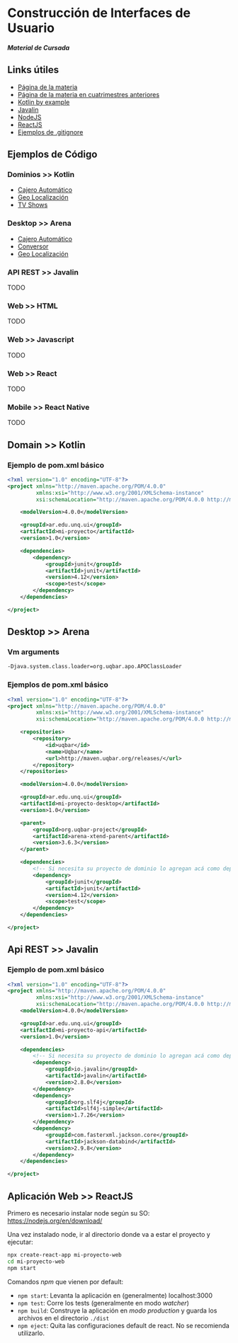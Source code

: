 # Construcción de Interfaces de Usuario

**_Material de Cursada_**

## Links útiles

* [Página de la materia](http://interfaces.web.unq.edu.ar/)
* [Página de la materia en cuatrimestres anteriores](https://algo3.uqbar-project.org/)
* [Kotlin by example](https://play.kotlinlang.org/byExample/overview)
* [Javalin](https://javalin.io/)
* [NodeJS](https://nodejs.org)
* [ReactJS](https://reactjs.org)
* [Ejemplos de .gitignore](https://github.com/github/gitignore)

## Ejemplos de Código

### Dominios >> Kotlin

* [Cajero Automático](https://github.com/unq-ui/ej-dominio-atm)
* [Geo Localización](https://github.com/unq-ui/ej-dominio-geo)
* [TV Shows](https://github.com/unq-ui/ej-dominio-tv-shows)

### Desktop >> Arena

* [Cajero Automático](https://github.com/unq-ui/ej-desktop-atm)
* [Conversor](https://github.com/unq-ui/ej-desktop-converter)
* [Geo Localización](https://github.com/unq-ui/ej-desktop-geo)

### API REST >> Javalin

TODO

### Web >> HTML

TODO

### Web >> Javascript

TODO

### Web >> React

TODO

### Mobile >> React Native

TODO

## Domain >> Kotlin

### Ejemplo de pom.xml básico

```xml
<?xml version="1.0" encoding="UTF-8"?>
<project xmlns="http://maven.apache.org/POM/4.0.0"
         xmlns:xsi="http://www.w3.org/2001/XMLSchema-instance"
         xsi:schemaLocation="http://maven.apache.org/POM/4.0.0 http://maven.apache.org/xsd/maven-4.0.0.xsd">

    <modelVersion>4.0.0</modelVersion>

    <groupId>ar.edu.unq.ui</groupId>
    <artifactId>mi-proyecto</artifactId>
    <version>1.0</version>

    <dependencies>
        <dependency>
            <groupId>junit</groupId>
            <artifactId>junit</artifactId>
            <version>4.12</version>
            <scope>test</scope>
        </dependency>
    </dependencies>

</project>
```

## Desktop >> Arena

### Vm arguments

```bash
-Djava.system.class.loader=org.uqbar.apo.APOClassLoader
```

### Ejemplos de pom.xml básico

```xml
<?xml version="1.0" encoding="UTF-8"?>
<project xmlns="http://maven.apache.org/POM/4.0.0"
         xmlns:xsi="http://www.w3.org/2001/XMLSchema-instance"
         xsi:schemaLocation="http://maven.apache.org/POM/4.0.0 http://maven.apache.org/xsd/maven-4.0.0.xsd">

    <repositories>
        <repository>
            <id>uqbar</id>
            <name>Uqbar</name>
            <url>http://maven.uqbar.org/releases/</url>
        </repository>
    </repositories>

    <modelVersion>4.0.0</modelVersion>

    <groupId>ar.edu.unq.ui</groupId>
    <artifactId>mi-proyecto-desktop</artifactId>
    <version>1.0</version>

    <parent>
        <groupId>org.uqbar-project</groupId>
        <artifactId>arena-xtend-parent</artifactId>
        <version>3.6.3</version>
    </parent>

    <dependencies>
        <!-- Si necesita su proyecto de dominio lo agregan acá como dependencia -->
        <dependency>
            <groupId>junit</groupId>
            <artifactId>junit</artifactId>
            <version>4.12</version>
            <scope>test</scope>
        </dependency>
    </dependencies>

</project>
```

## Api REST >> Javalin

### Ejemplo de pom.xml básico

```xml
<?xml version="1.0" encoding="UTF-8"?>
<project xmlns="http://maven.apache.org/POM/4.0.0"
         xmlns:xsi="http://www.w3.org/2001/XMLSchema-instance"
         xsi:schemaLocation="http://maven.apache.org/POM/4.0.0 http://maven.apache.org/xsd/maven-4.0.0.xsd">
    <modelVersion>4.0.0</modelVersion>

    <groupId>ar.edu.unq.ui</groupId>
    <artifactId>mi-proyecto-api</artifactId>
    <version>1.0</version>

    <dependencies>
        <!-- Si necesita su proyecto de dominio lo agregan acá como dependencia -->
        <dependency>
            <groupId>io.javalin</groupId>
            <artifactId>javalin</artifactId>
            <version>2.8.0</version>
        </dependency>
        <dependency>
            <groupId>org.slf4j</groupId>
            <artifactId>slf4j-simple</artifactId>
            <version>1.7.26</version>
        </dependency>
        <dependency>
            <groupId>com.fasterxml.jackson.core</groupId>
            <artifactId>jackson-databind</artifactId>
            <version>2.9.8</version>
        </dependency>
    </dependencies>

</project>
```

## Aplicación Web >> ReactJS

Primero es necesario instalar node según su SO: https://nodejs.org/en/download/

Una vez instalado node, ir al directorio donde va a estar el proyecto y ejecutar:

```bash
npx create-react-app mi-proyecto-web
cd mi-proyecto-web
npm start
```

Comandos _npm_ que vienen por default:

* `npm start`: Levanta la aplicación en (generalmente) localhost:3000
* `npm test`: Corre los tests (generalmente en modo _watcher_)
* `npm build`: Construye la aplicación en _modo production_ y guarda los archivos en el directorio `./dist`
* `npm eject`: Quita las configuraciones default de react. No se recomienda utilizarlo.
